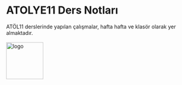 # ATOLYE11 Ders Notları
 ATÖL11 derslerinde yapılan çalışmalar, hafta hafta ve klasör olarak yer almaktadır.
 </br>
  </br>
<img src="https://seeklogo.com/images/M/meb-milli-egitim-bakanligi-logo-E7B80C5FA9-seeklogo.com.png" alt="logo" width="100">

